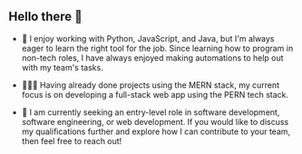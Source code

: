 ## Hello there 👋

- 🌱 I enjoy working with Python, JavaScript, and Java, but I'm always eager to learn the right tool for the job. Since learning how to program in non-tech roles, I have always enjoyed making automations to help out with my team's tasks.

- 👨🏻‍💻 Having already done projects using the MERN stack, my current focus is on developing a full-stack web app using the PERN tech stack.

- 💬 I am currently seeking an entry-level role in software development, software engineering, or web development. If you would like to discuss my qualifications further and explore how I can contribute to your team, then feel free to reach out!

<!--
**Adrian-bit65/Adrian-bit65** is a ✨ _special_ ✨ repository because its `README.md` (this file) appears on your GitHub profile.

Here are some ideas to get you started:

- 🔭 I’m currently working on ...
- 🌱 I’m currently learning ...
- 👯 I’m looking to collaborate on ...
- 🤔 I’m looking for help with ...
- 💬 Ask me about ...
- 📫 How to reach me: ...
- 😄 Pronouns: ...
- ⚡ Fun fact: ...
-->
